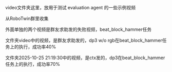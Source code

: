 video文件夹这里，放用于测试 evaluation agent 的一些示例视频

从RoboTwin群里收集

外面单独的两个视频是群友求助发的失败视频，beat_block_hammer任务

文件夹video中的视频，是群友求助发的，dp3 w/o rgb在beat_block_hammer任务上的执行，成功率40%

文件夹2025-10-25 21:19:30中的视频，是ctx发的，dp3在beat_block_hammer任务上的执行，成功率70%
